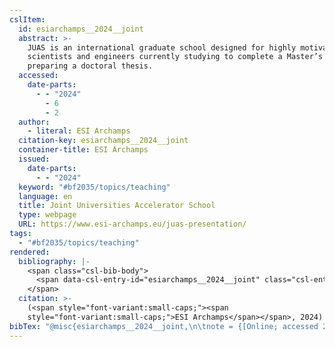 ```yaml
---
cslItem:
  id: esiarchamps__2024__joint
  abstract: >-
    JUAS is an international graduate school designed for highly motivated
    scientists and engineers currently studying to complete a Master’s degree or
    preparing a doctoral thesis.
  accessed:
    date-parts:
      - - "2024"
        - 6
        - 2
  author:
    - literal: ESI Archamps
  citation-key: esiarchamps__2024__joint
  container-title: ESI Archamps
  issued:
    date-parts:
      - - "2024"
  keyword: "#bf2035/topics/teaching"
  language: en
  title: Joint Universities Accelerator School
  type: webpage
  URL: https://www.esi-archamps.eu/juas-presentation/
tags:
  - "#bf2035/topics/teaching"
rendered:
  bibliography: |-
    <span class="csl-bib-body">
      <span data-csl-entry-id="esiarchamps__2024__joint" class="csl-entry"><span class='author-bib'>ESI Archamps</span>. <span class='date-bib'>(2024)</span>. <span class='title'><b><i>Joint Universities Accelerator School</i></b></span>. ESI Archamps. <span class='URL'><a href='https://www.esi-archamps.eu/juas-presentation/'>LINK</a></span></span>
    </span>
  citation: >-
    (<span style="font-variant:small-caps;"><span
    style="font-variant:small-caps;">ESI Archamps</span></span>, 2024)
bibTex: "@misc{esiarchamps__2024__joint,\n\tnote = {[Online; accessed 2024-06-02]},\n\tauthor = {{ESI Archamps}},\n\tyear = {2024},\n\ttitle = {Joint {Universities} {Accelerator} {School}},\n\turl = {https://www.esi-archamps.eu/juas-presentation/},\n\thowpublished = {https://www.esi-archamps.eu/juas-presentation/},\n}\n\n"
---
```

